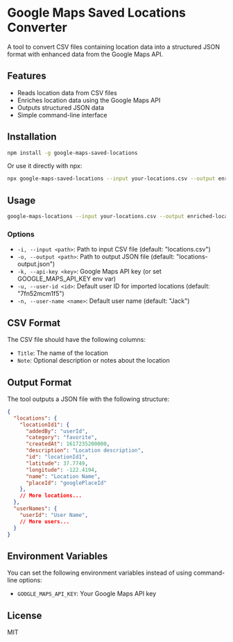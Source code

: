 # Google Maps Saved Locations Converter

A tool to convert CSV files containing location data into a structured JSON format with enhanced data from the Google Maps API.

## Features

- Reads location data from CSV files
- Enriches location data using the Google Maps API
- Outputs structured JSON data
- Simple command-line interface

## Installation

```bash
npm install -g google-maps-saved-locations
```

Or use it directly with npx:

```bash
npx google-maps-saved-locations --input your-locations.csv --output enriched-locations.json
```

## Usage

```bash
google-maps-locations --input your-locations.csv --output enriched-locations.json --api-key YOUR_GOOGLE_MAPS_API_KEY
```

### Options

- `-i, --input <path>`: Path to input CSV file (default: "locations.csv")
- `-o, --output <path>`: Path to output JSON file (default: "locations-output.json")
- `-k, --api-key <key>`: Google Maps API key (or set GOOGLE_MAPS_API_KEY env var)
- `-u, --user-id <id>`: Default user ID for imported locations (default: "7fn52mcm1f5")
- `-n, --user-name <name>`: Default user name (default: "Jack")

## CSV Format

The CSV file should have the following columns:

- `Title`: The name of the location
- `Note`: Optional description or notes about the location

## Output Format

The tool outputs a JSON file with the following structure:

```json
{
  "locations": {
    "locationId1": {
      "addedBy": "userId",
      "category": "favorite",
      "createdAt": 1617235200000,
      "description": "Location description",
      "id": "locationId1",
      "latitude": 37.7749,
      "longitude": -122.4194,
      "name": "Location Name",
      "placeId": "googlePlaceId"
    },
    // More locations...
  },
  "userNames": {
    "userId": "User Name",
    // More users...
  }
}
```

## Environment Variables

You can set the following environment variables instead of using command-line options:

- `GOOGLE_MAPS_API_KEY`: Your Google Maps API key

## License

MIT
